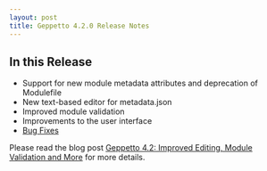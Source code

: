 ```yaml
---
layout: post
title: Geppetto 4.2.0 Release Notes
---
```


In this Release
---------------
* Support for new module metadata attributes and deprecation of Modulefile
* New text-based editor for metadata.json
* Improved module validation
* Improvements to the user interface
* [Bug Fixes](https://tickets.puppetlabs.com/issues/?jql=project%20%3D%20GEP%20AND%20fixVersion%20%3D%20%224.2.0%22%20ORDER%20BY%20updated%20DESC%2C%20priority%20DESC%2C%20created%20ASC)

Please read the blog post [Geppetto 4.2: Improved Editing, Module Validation and More](http://puppetlabs.com/blog/geppetto-4.2-improved-editing-module-validation) for more details.
